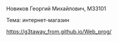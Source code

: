 Новиков Георгий Михайлович, M33101

Тема: интернет-магазин

https://g3taway_from.github.io/Web_prog/
